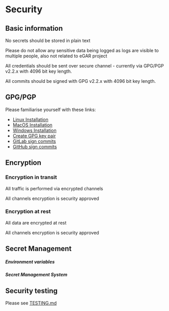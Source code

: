 # Security

## Basic information
No secrets should be stored in plain text

Please do not allow any sensitive data being logged
as logs are visible to multiple people, also not related to eGAR project

All credentials should be sent over secure channel - 
currently via GPG/PGP v2.2.x with 4096 bit key length.

All commits should be signed with GPG v2.2.x with 4096 bit key length.



## GPG/PGP
Please familiarise yourself with these links:
- [Linux Installation](https://nsrc.org/workshops/2014/btnog/raw-attachment/wiki/Track3Agenda/2-1-1.pgp-lab.html#install-gnupg-aka-pgpgpg)
- [MacOS Installation](https://sourceforge.net/p/gpgosx/docu/Home/)
- [Windows Installation](https://help.runbox.com/installing-gpg-on-microsoft-windows/)
- [Create GPG key pair](https://help.github.com/articles/generating-a-new-gpg-key/)
- [GitLab sign commits](https://boats.gitlab.io/blog/post/signing-commits-without-gpg/)
- [GitHub sign commits](https://help.github.com/articles/signing-commits/)


## Encryption

### Encryption in transit
All traffic is performed via encrypted channels

All channels encryption is security approved

### Encryption at rest
All data are encrypted at rest

All channels encryption is security approved


## Secret Management
 
##### Environment variables

##### Secret Management System


## Security testing
Please see [TESTING.md](./TESTING.md)

